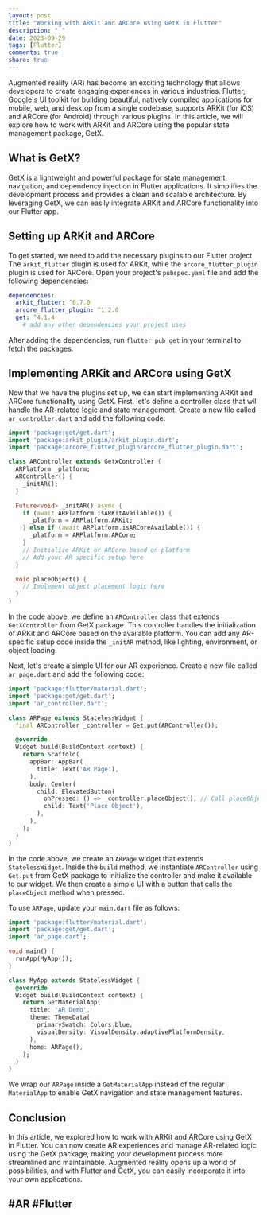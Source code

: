 ```yaml
---
layout: post
title: "Working with ARKit and ARCore using GetX in Flutter"
description: " "
date: 2023-09-29
tags: [Flutter]
comments: true
share: true
---
```


Augmented reality (AR) has become an exciting technology that allows developers to create engaging experiences in various industries. Flutter, Google's UI toolkit for building beautiful, natively compiled applications for mobile, web, and desktop from a single codebase, supports ARKit (for iOS) and ARCore (for Android) through various plugins. In this article, we will explore how to work with ARKit and ARCore using the popular state management package, GetX.

## What is GetX?

GetX is a lightweight and powerful package for state management, navigation, and dependency injection in Flutter applications. It simplifies the development process and provides a clean and scalable architecture. By leveraging GetX, we can easily integrate ARKit and ARCore functionality into our Flutter app.

## Setting up ARKit and ARCore

To get started, we need to add the necessary plugins to our Flutter project. The `arkit_flutter` plugin is used for ARKit, while the `arcore_flutter_plugin` plugin is used for ARCore. Open your project's `pubspec.yaml` file and add the following dependencies:

```yaml
dependencies:
  arkit_flutter: ^0.7.0
  arcore_flutter_plugin: ^1.2.0
  get: ^4.1.4
    # add any other dependencies your project uses
```

After adding the dependencies, run `flutter pub get` in your terminal to fetch the packages.

## Implementing ARKit and ARCore using GetX

Now that we have the plugins set up, we can start implementing ARKit and ARCore functionality using GetX. First, let's define a controller class that will handle the AR-related logic and state management. Create a new file called `ar_controller.dart` and add the following code:

```dart
import 'package:get/get.dart';
import 'package:arkit_plugin/arkit_plugin.dart';
import 'package:arcore_flutter_plugin/arcore_flutter_plugin.dart';

class ARController extends GetxController {
  ARPlatform _platform;
  ARController() {
    _initAR();
  }

  Future<void> _initAR() async {
    if (await ARPlatform.isARKitAvailable()) {
      _platform = ARPlatform.ARKit;
    } else if (await ARPlatform.isARCoreAvailable()) {
      _platform = ARPlatform.ARCore;
    }
    // Initialize ARKit or ARCore based on platform
    // Add your AR specific setup here
  }

  void placeObject() {
    // Implement object placement logic here
  }
}
```

In the code above, we define an `ARController` class that extends `GetXController` from GetX package. This controller handles the initialization of ARKit and ARCore based on the available platform. You can add any AR-specific setup code inside the `_initAR` method, like lighting, environment, or object loading.

Next, let's create a simple UI for our AR experience. Create a new file called `ar_page.dart` and add the following code:

```dart
import 'package:flutter/material.dart';
import 'package:get/get.dart';
import 'ar_controller.dart';

class ARPage extends StatelessWidget {
  final ARController _controller = Get.put(ARController());

  @override
  Widget build(BuildContext context) {
    return Scaffold(
      appBar: AppBar(
        title: Text('AR Page'),
      ),
      body: Center(
        child: ElevatedButton(
          onPressed: () => _controller.placeObject(), // Call placeObject method
          child: Text('Place Object'),
        ),
      ),
    );
  }
}
```

In the code above, we create an `ARPage` widget that extends `StatelessWidget`. Inside the `build` method, we instantiate `ARController` using `Get.put` from GetX package to initialize the controller and make it available to our widget. We then create a simple UI with a button that calls the `placeObject` method when pressed.

To use `ARPage`, update your `main.dart` file as follows:

```dart
import 'package:flutter/material.dart';
import 'package:get/get.dart';
import 'ar_page.dart';

void main() {
  runApp(MyApp());
}

class MyApp extends StatelessWidget {
  @override
  Widget build(BuildContext context) {
    return GetMaterialApp(
      title: 'AR Demo',
      theme: ThemeData(
        primarySwatch: Colors.blue,
        visualDensity: VisualDensity.adaptivePlatformDensity,
      ),
      home: ARPage(),
    );
  }
}
```

We wrap our `ARPage` inside a `GetMaterialApp` instead of the regular `MaterialApp` to enable GetX navigation and state management features.

## Conclusion

In this article, we explored how to work with ARKit and ARCore using GetX in Flutter. You can now create AR experiences and manage AR-related logic using the GetX package, making your development process more streamlined and maintainable. Augmented reality opens up a world of possibilities, and with Flutter and GetX, you can easily incorporate it into your own applications.

## #AR #Flutter